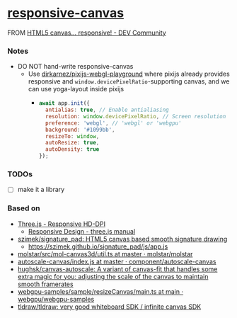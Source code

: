 [responsive-canvas](https://dirkarnez.github.io/responsive-canvas)
==================================================================
FROM [HTML5 canvas... responsive! - DEV Community](https://dev.to/georgedoescode/html5-canvas-responsive-2keh)

### Notes
- DO NOT hand-write responsive-canvas
  - Use [dirkarnez/pixijs-webgl-playground](https://github.com/dirkarnez/pixijs-webgl-playground) where pixijs already provides responsive and `window.devicePixelRatio`-supporting canvas, and we can use yoga-layout inside pixijs
    - ```javascript
      await app.init({
        antialias: true, // Enable antialiasing
        resolution: window.devicePixelRatio, // Screen resolution
        preference: 'webgl', // 'webgl' or 'webgpu'
        background: '#1099bb', 
        resizeTo: window,
        autoResize: true,
        autoDensity: true
      });
      ```
### TODOs
- [ ] make it a library

### Based on
- [Three.js - Responsive HD-DPI](https://threejs.org/manual/examples/responsive-hd-dpi.html)
  - [Responsive Design - three.js manual](https://threejs.org/manual/#en/responsive)
- [szimek/signature_pad: HTML5 canvas based smooth signature drawing](https://github.com/szimek/signature_pad)
  - https://szimek.github.io/signature_pad/js/app.js
- [molstar/src/mol-canvas3d/util.ts at master · molstar/molstar](https://github.com/molstar/molstar/blob/master/src/mol-canvas3d/util.ts)
- [autoscale-canvas/index.js at master · component/autoscale-canvas](https://github.com/component/autoscale-canvas/blob/master/index.js)
- [hughsk/canvas-autoscale: A variant of canvas-fit that handles some extra magic for you: adjusting the scale of the canvas to maintain smooth framerates](https://github.com/hughsk/canvas-autoscale)
- [webgpu-samples/sample/resizeCanvas/main.ts at main · webgpu/webgpu-samples](https://github.com/webgpu/webgpu-samples/blob/main/sample/resizeCanvas/main.ts)
- [tldraw/tldraw: very good whiteboard SDK / infinite canvas SDK](https://github.com/tldraw/tldraw)
